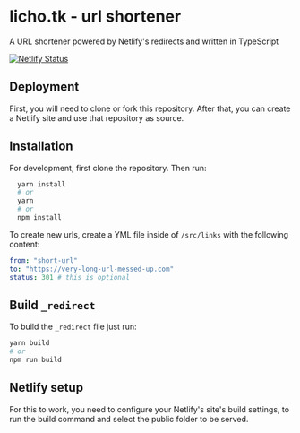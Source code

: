 
# licho.tk - url shortener

A URL shortener powered by Netlify's redirects and written in TypeScript


[![Netlify Status](https://api.netlify.com/api/v1/badges/fc8ba18b-a982-44a0-89d9-4b37791eea67/deploy-status)](https://app.netlify.com/sites/wizardly-dubinsky-7ed104/deploys)
## Deployment

First, you will need to clone or fork this repository. After that, you can create a Netlify site and use that repository as source.


## Installation

For development, first clone the repository. Then run:
```bash
  yarn install
  # or
  yarn
  # or
  npm install
```
    
To create new urls, create a YML file inside of `/src/links` with the following content:
```yml
from: "short-url"
to: "https://very-long-url-messed-up.com"
status: 301 # this is optional
```

## Build `_redirect`

To build the `_redirect` file just run:
```bash
yarn build
# or
npm run build
```

## Netlify setup

For this to work, you need to configure your Netlify's site's build settings, to run the build command and select the public folder to be served.
